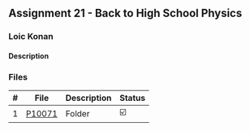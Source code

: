 ## Assignment 21 -  Back to High School Physics

### Loic Konan

#### Description

>
### Files

|   #   | File     | Description | Status                  |
| :---: | -------- | ----------- | ----------------------- |
|   1   | [P10071](./P10071) | Folder      | :ballot_box_with_check: |
